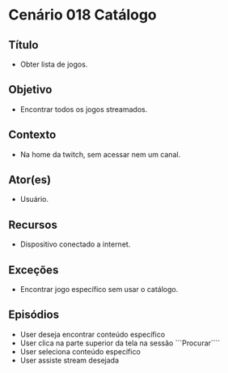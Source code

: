 # Cenário 018 Catálogo
	
## Título
* Obter lista de jogos.

## Objetivo	
* Encontrar todos os jogos streamados.

## Contexto
* Na home da twitch, sem acessar nem um canal.

## Ator(es)
* Usuário.

## Recursos
* Dispositivo conectado a internet.

## Exceções
* Encontrar jogo específico sem usar o catálogo.

## Episódios
* User deseja encontrar conteúdo específico
* User clica na parte superior da tela na sessão ```Procurar````
* User seleciona conteúdo específico
* User assiste stream desejada